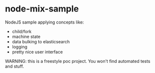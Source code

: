# node-mix-sample  
NodeJS sample applying concepts like:
- child/fork
- machine state
- data bulking to elasticsearch
- logging
- pretty nice user interface


WARNING: this is a freestyle poc project. You won't find automated tests and stuff.
